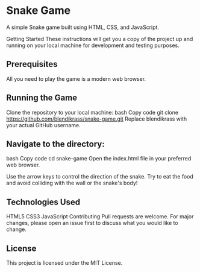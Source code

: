 # Snake Game
A simple Snake game built using HTML, CSS, and JavaScript.

Getting Started
These instructions will get you a copy of the project up and running on your local machine for development and testing purposes.

## Prerequisites
All you need to play the game is a modern web browser.

## Running the Game
Clone the repository to your local machine:
bash
Copy code
git clone https://github.com/blendikrass/snake-game.git
Replace blendikrass with your actual GitHub username.

## Navigate to the directory:
bash
Copy code
cd snake-game
Open the index.html file in your preferred web browser.

Use the arrow keys to control the direction of the snake. Try to eat the food and avoid colliding with the wall or the snake's body!

## Technologies Used
HTML5
CSS3
JavaScript
Contributing
Pull requests are welcome. For major changes, please open an issue first to discuss what you would like to change.

## License
This project is licensed under the MIT License.
